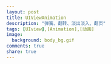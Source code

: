 ```yaml
---
layout: post
title: UIViewAnimation
description: "弹簧、翻转、淡出淡入、翻页"
tags: [UIview],[Animation],[动画]
image:
  background: body_bg.gif
comments: true
share: true
---
```



